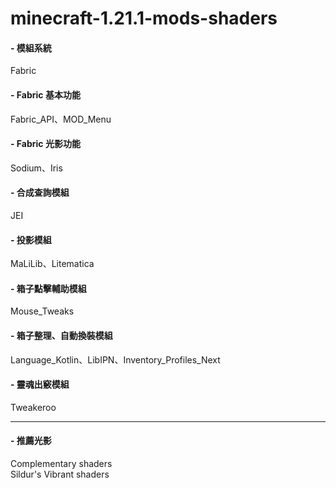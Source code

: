 # minecraft-1.21.1-mods-shaders


#### - 模組系統
Fabric
		
#### - Fabric 基本功能
Fabric_API、MOD_Menu			
							
#### - Fabric 光影功能
Sodium、Iris
 										    									    
#### - 合成查詢模組
JEI 	
 				
#### - 投影模組
MaLiLib、Litematica
 										
#### - 箱子點擊輔助模組
Mouse_Tweaks
 	
#### - 箱子整理、自動換裝模組
Language_Kotlin、LibIPN、Inventory_Profiles_Next
										    
#### - 靈魂出竅模組
Tweakeroo

---
#### - 推薦光影
Complementary shaders		
Sildur's Vibrant shaders
